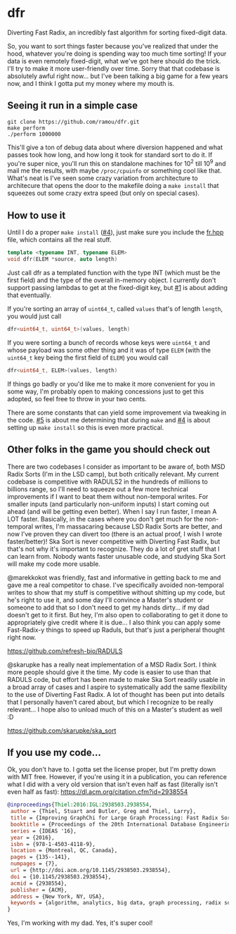 # dfr
Diverting Fast Radix, an incredibly fast algorithm for sorting fixed-digit data.

So, you want to sort things faster because you've realized that under the hood, whatever you're doing is spending way too much time sorting! If your data is even remotely fixed-digit, what we've got here should do the trick. I'll try to make it more user-friendly over time. Sorry that that codebase is absolutely awful right now... but I've been talking a big game for a few years now, and I think I gotta put my money where my mouth is.

## Seeing it run in a simple case
```
git clone https://github.com/ramou/dfr.git
make perform
./perform 1000000
```

This'll give a ton of debug data about where diversion happened and what passes took how long, and how long it took for standard sort to do it. 
If you're super nice, you'll run this on standalone machines for 10<sup>2</sup> till 10<sup>9</sup> and mail me the results, with maybe `/proc/cpuinfo` or something cool like that. What's neat is I've seen some crazy variation from architecture to architecure that opens the door to the makefile doing a `make install` that squeezes out some crazy extra speed (but only on special cases).

## How to use it

Until I do a proper `make install` ([#4](https://github.com/ramou/dfr/issues/4)), just make sure you include the [fr.hpp](fr.hpp) file, which contains all the real stuff. 

```C++
template <typename INT, typename ELEM>
void dfr(ELEM *source, auto length)
```

Just call dfr as a templated function with the type INT (which must be the first field) and the type of the overall in-memory object. I currently don't support passing lambdas to get at the fixed-digit key, but [#1](https://github.com/ramou/dfr/issues/1) is about adding that eventually.

If you're sorting an array of `uint64_t`, called `values` that's of length `length`, you would just call
```C++
dfr<uint64_t, uint64_t>(values, length)
```

If you were sorting a bunch of records whose keys were `uint64_t` and whose payload was some other thing and it was of type `ELEM` (with the `uint64_t` key being the first field of `ELEM`) you would call
```C++
dfr<uint64_t, ELEM>(values, length)
```

If things go badly or you'd like me to make it more convenient for you in some way, I'm probably open to making concessions just to get this adopted, so feel free to throw in your two cents.

There are some constants that can yield some improvement via tweaking in the code. [#5](https://github.com/ramou/dfr/issues/5) is about me determining that during `make` and [#4](https://github.com/ramou/dfr/issues/4) is about setting up `make install` so this is even more practical.

## Other folks in the game you should check out
There are two codebases I consider as important to be aware of, both MSD Radix Sorts (I'm in the LSD camp), but both critically relevant. My current codebase is competitive with RADULS2 in the hundreds of millions to billions range, so I'll need to squeeze out a few more technical improvements if I want to beat them without non-temporal writes. For smaller inputs (and particularly non-uniform inputs) I start coming out ahead (and will be getting even better). When I say I run faster, I mean A LOT faster. Basically, in the cases where you don't get much for the non-temporal writes, I'm massacaring because LSD Radix Sorts are better, and now I've proven they can divert too (there is an actual proof, I wish I wrote faster/better)! Ska Sort is never competitive with Diverting Fast Radix, but that's not why it's important to recognize. They do a lot of gret stuff that I can learn from. Nobody wants faster unusable code, and studying Ska Sort will make my code more usable.

@marekkokot was friendly, fast and informative in getting back to me and gave me a real competitor to chase. I've specifically avoided non-temporal writes to show that my stuff is competitive without shitting up my code, but he's right to use it, and some day I'll convince a Master's student or someone to add that so I don't need to get my hands dirty... if my dad doesn't get to it first. But hey, I'm also open to collaborating to get it done to appropriately give credit where it is due... I also think you can apply some Fast-Radix-y things to speed up Raduls, but that's just a peripheral thought right now.

https://github.com/refresh-bio/RADULS

@skarupke has a really neat implementation of a MSD Radix Sort. I think more people should give it the time. My code is easier to use than that RADULS code, but effort has been made to make Ska Sort readily usable in a broad array of cases and I aspire to systematically add the same flexibility to the use of Diverting Fast Radix. A lot of thought has been put into details that I personally haven't cared about, but which I recognize to be really relevant... I hope also to unload much of this on a Master's student as well :D

https://github.com/skarupke/ska_sort

## If you use my code...
Ok, you don't have to. I gotta set the license proper, but I'm pretty down with MIT free. However, if you're using it in a publication, you can reference what I did with a very old version that isn't even half as fast (literally isn't even half as fast):
https://dl.acm.org/citation.cfm?id=2938554
```bibtex
@inproceedings{Thiel:2016:IGL:2938503.2938554,
 author = {Thiel, Stuart and Butler, Greg and Thiel, Larry},
 title = {Improving GraphChi for Large Graph Processing: Fast Radix Sort in Pre-Processing},
 booktitle = {Proceedings of the 20th International Database Engineering \&\#38; Applications Symposium},
 series = {IDEAS '16},
 year = {2016},
 isbn = {978-1-4503-4118-9},
 location = {Montreal, QC, Canada},
 pages = {135--141},
 numpages = {7},
 url = {http://doi.acm.org/10.1145/2938503.2938554},
 doi = {10.1145/2938503.2938554},
 acmid = {2938554},
 publisher = {ACM},
 address = {New York, NY, USA},
 keywords = {algorithm, analytics, big data, graph processing, radix sort},
} 
```

Yes, I'm working with my dad. Yes, it's super cool!


